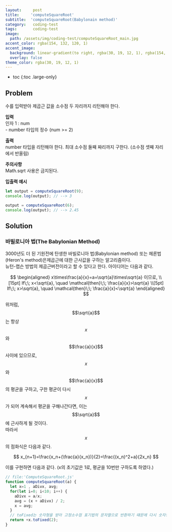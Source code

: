 ```yaml
---
layout:     post
title:     'computeSquareRoot'
subtitle:  'computeSquareRoot(Babylonain method)'
category:   coding-test
tags:       coding-test
image: 
  path: /assets/img/coding-test/computeSquareRoot_main.jpg
accent_color: rgba(154, 132, 120, 1)
accent_image:
  background: linear-gradient(to right, rgba(30, 19, 12, 1), rgba(154, 132, 120, 1))
  overlay: false
theme_color: rgba(30, 19, 12, 1)
---
```


* toc
{:toc .large-only}

## Problem

수를 입력받아 제곱근 값을 소수점 두 자리까지 리턴해야 한다.


**입력** <br>
인자 1 : num <br>
\- number 타입의 정수 (num >= 2)


**출력** <br>
number 타입을 리턴해야 한다.
최대 소수점 둘째 짜리까지 구한다. (소수점 셋째 자리에서 반올림)

**주의사항** <br>
Math.sqrt 사용은 금지된다.


**입출력 예시**
~~~js
let output = computeSquareRoot(9);
console.log(output); // --> 3

output = computeSquareRoot(6);
console.log(output); // --> 2.45
~~~

## Solution

### 바빌로니아 법(The Babylonian Method)

 3000년도 더 된 기원전에 탄생한 바빌로니아 법(Babylonian method) 또는 헤론법(Heron's method)은제곱근에 대한 근사값을 구하는 알고리즘이다.<br> 
뉴턴-랩슨 방법의 제곱근버전이라고 할 수 있다고 한다. 아이디어는 다음과 같다.

$$
\begin{aligned}
x\times\frac{a}{x}=a=\sqrt{a}\times\sqrt{a} 이므로, \\[15pt]
If\;\; x<\sqrt{a}, \quad \mathcal{then}\;\;  \frac{a}{x}>\sqrt{a} \\[5pt]
If\;\; x>\sqrt{a}, \quad \mathcal{then}\;\;  \frac{a}{x}<\sqrt{a}
\end{aligned}
$$ 

위처럼, $$\sqrt{a}$$는 항상 $$x$$와 $$\frac{a}{x}$$ 사이에 있으므로, <br>
$$x$$와 $$\frac{a}{x}$$의 평균을 구하고, 구한 평균이 다시 $$x$$가 되어 계속해서 평균을 구해나간다면, 이는 $$\sqrt{a}$$에 근사하게 될 것이다.<br>
따라서 $$x$$의 점화식은 다음과 같다.

$$
x_{n+1}=\frac{x_n+(\frac{a}{x_n})}{2}=\frac{(x_n)^2+a}{2x_n}
$$ 

이를 구현하면 다음과 같다. (x의 초기값은 1로, 평균을 10번만 구하도록 하였다.)

~~~js
// file:'ComputeSquareRoot.js'
function computeSquareRoot(a) { 
  let x=1 , aDivx, avg; 
  for(let i=0; i<10; i++) { 
    aDivx = a/x;
    avg = (x + aDivx) / 2; 
    x = avg;
  } 
  // toFixed는 숫자형을 받아 고정소수점 표기법의 문자열으로 반환하기 떄문에 다시 숫자형으로 바꿔주어야한다. (단항연산자+ 사용)
  return +x.toFixed(2); 
}
~~~